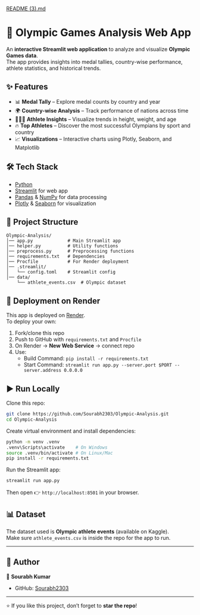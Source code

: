 [README (3).md](https://github.com/user-attachments/files/22167160/README.3.md)
# 🏅 Olympic Games Analysis Web App

An **interactive Streamlit web application** to analyze and visualize **Olympic Games data**.  
The app provides insights into medal tallies, country-wise performance, athlete statistics, and historical trends.

## ✨ Features
- 📊 **Medal Tally** – Explore medal counts by country and year  
- 🌍 **Country-wise Analysis** – Track performance of nations across time  
- 🧑‍🤝‍🧑 **Athlete Insights** – Visualize trends in height, weight, and age  
- 🔥 **Top Athletes** – Discover the most successful Olympians by sport and country  
- 📈 **Visualizations** – Interactive charts using Plotly, Seaborn, and Matplotlib  

## 🛠️ Tech Stack
- [Python](https://www.python.org/)  
- [Streamlit](https://streamlit.io/) for web app  
- [Pandas](https://pandas.pydata.org/) & [NumPy](https://numpy.org/) for data processing  
- [Plotly](https://plotly.com/) & [Seaborn](https://seaborn.pydata.org/) for visualization  

## 📂 Project Structure
```
Olympic-Analysis/
│── app.py             # Main Streamlit app
│── helper.py          # Utility functions
│── preprocess.py      # Preprocessing functions
│── requirements.txt   # Dependencies
│── Procfile           # For Render deployment
│── .streamlit/
│   └── config.toml    # Streamlit config
│── data/
    └── athlete_events.csv  # Olympic dataset
```

## 🚀 Deployment on Render
This app is deployed on [Render](https://render.com/).  
To deploy your own:
1. Fork/clone this repo  
2. Push to GitHub with `requirements.txt` and `Procfile`  
3. On Render → **New Web Service** → connect repo  
4. Use:
   - Build Command: `pip install -r requirements.txt`
   - Start Command: `streamlit run app.py --server.port $PORT --server.address 0.0.0.0`

## ▶️ Run Locally
Clone this repo:
```bash
git clone https://github.com/Sourabh2303/Olympic-Analysis.git
cd Olympic-Analysis
```

Create virtual environment and install dependencies:
```bash
python -m venv .venv
.venv\Scripts\activate    # On Windows
source .venv/bin/activate # On Linux/Mac
pip install -r requirements.txt
```

Run the Streamlit app:
```bash
streamlit run app.py
```

Then open 👉 `http://localhost:8501` in your browser.

## 📊 Dataset
The dataset used is **Olympic athlete events** (available on Kaggle).  
Make sure `athlete_events.csv` is inside the repo for the app to run.

---

## 🙌 Author
👤 **Sourabh Kumar**  
- GitHub: [Sourabh2303](https://github.com/Sourabh2303)

---

⭐ If you like this project, don’t forget to **star the repo**!
